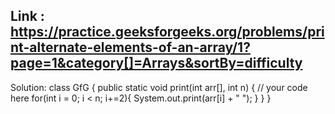 ## Link : https://practice.geeksforgeeks.org/problems/print-alternate-elements-of-an-array/1?page=1&category[]=Arrays&sortBy=difficulty

Solution:
class GfG
{
    public static void print(int arr[], int n)
    {
        // your code here
        for(int i = 0; i < n; i+=2){
            System.out.print(arr[i] + " ");
        }
    }
}